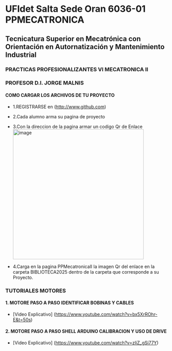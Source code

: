 # UFIdet Salta Sede Oran 6036-01  PPMECATRONICA
## Tecnicatura Superior en Mecatrónica con Orientación en Autornatización y Mantenimiento Industrial 
### PRACTICAS PROFESIONALIZANTES VI MECATRONICA II  
### PROFESOR D.I. JORGE MALNIS
#### COMO CARGAR LOS ARCHIVOS DE TU PROYECTO
* 1.REGISTRARSE en (http://www.github.com)
* 2.Cada alumno arma su pagina de proyecto
* 3.Con la direccion de la pagina armar un codigo Qr de Enlace <img width="408" height="406" alt="image" src="https://github.com/user-attachments/assets/b5070e5d-ccd0-49af-acdf-e5e79f5bc138" />
 
* 4.Carga en la pagina PPMecatronicaII la imagen Qr del enlace en la carpeta BIBLIOTECA2025 dentro de la carpeta que corresponde       a su Proyecto.

### TUTORIALES MOTORES
#### 1. MOTORE PASO A PASO IDENTIFICAR BOBINAS Y CABLES
* [Video Explicativo] (https://www.youtube.com/watch?v=bx5XrROhr-E&t=50s)
#### 2. MOTORE PASO A PASO SHELL ARDUINO CALIBRACION Y USO DE DRIVE
* [Video Explicativo] (https://www.youtube.com/watch?v=zIiZ_gSi77Y)


